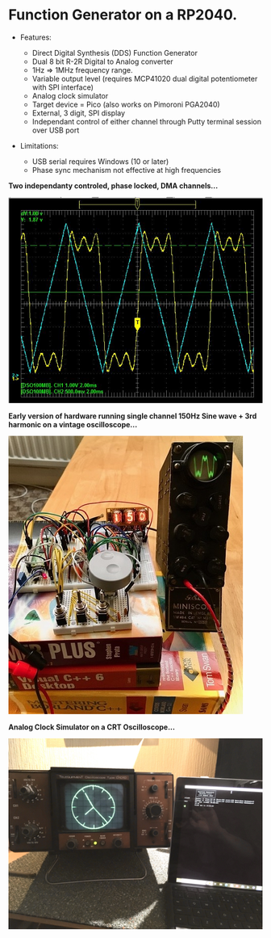 # Function Generator on a RP2040. #
* Features:
  * Direct Digital Synthesis (DDS) Function Generator
  * Dual 8 bit R-2R Digital to Analog converter
  * 1Hz => 1MHz frequency range.
  * Variable output level (requires MCP41020 dual digital potentiometer with SPI interface)
  * Analog clock simulator
  * Target device = Pico (also works on Pimoroni PGA2040)
  * External, 3 digit, SPI display
  * Independant control of either channel through Putty terminal session over USB port
 
* Limitations:
  * USB serial requires Windows (10 or later)
  * Phase sync mechanism not effective at high frequencies

**Two independanty controled, phase locked, DMA channels...**

![Hardware](https://github.com/oddwires/RP2040/blob/master/Function%20Generator/Images/Capture.JPG)

**Early version of hardware running single channel 150Hz Sine wave + 3rd harmonic on a vintage oscilloscope...**

![Hardware](https://github.com/oddwires/RP2040/blob/master/Function%20Generator/Images/FunctionGenerator.jpg)

**Analog Clock Simulator on a CRT Oscilloscope...**

![Hardware](https://github.com/oddwires/RP2040/blob/master/Function%20Generator/Images/IMG_E1221.JPG)

